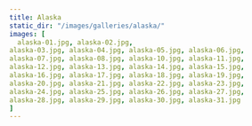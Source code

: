 ```yaml
---
title: Alaska
static_dir: "/images/galleries/alaska/"
images: [
  alaska-01.jpg, alaska-02.jpg,
alaska-03.jpg, alaska-04.jpg, alaska-05.jpg, alaska-06.jpg,
alaska-07.jpg, alaska-08.jpg, alaska-10.jpg, alaska-11.jpg,
alaska-12.jpg, alaska-13.jpg, alaska-14.jpg, alaska-15.jpg,
alaska-16.jpg, alaska-17.jpg, alaska-18.jpg, alaska-19.jpg,
alaska-20.jpg, alaska-21.jpg, alaska-22.jpg, alaska-23.jpg,
alaska-24.jpg, alaska-25.jpg, alaska-26.jpg, alaska-27.jpg,
alaska-28.jpg, alaska-29.jpg, alaska-30.jpg, alaska-31.jpg
]
---
```

